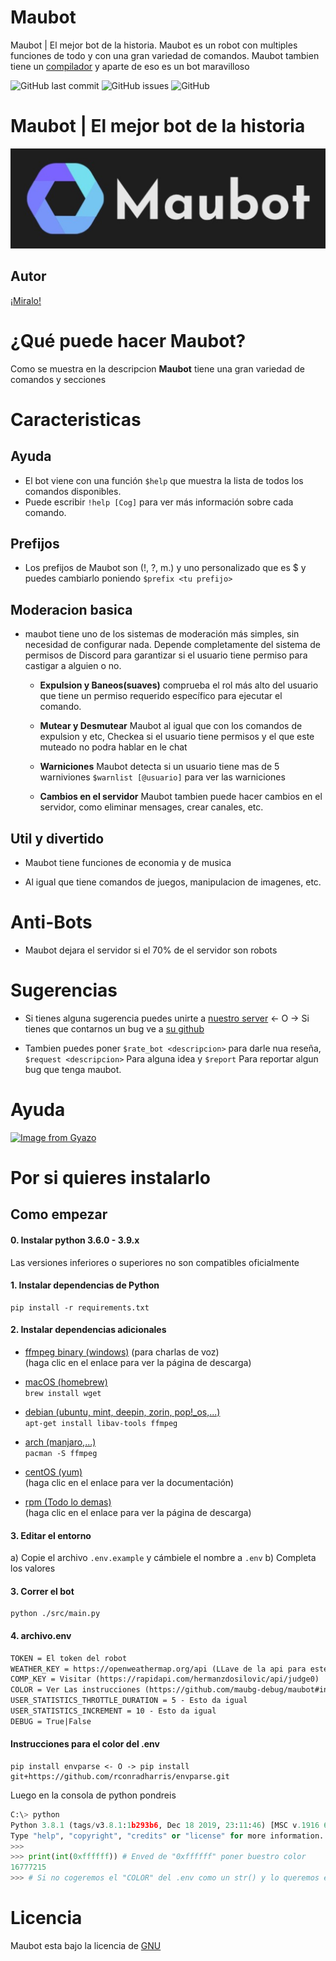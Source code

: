 # Maubot

Maubot | El mejor bot de la historia. Maubot es un robot con multiples funciones de todo y con una gran variedad de comandos.
Maubot tambien tiene un [compilador](http://maubot.mooo.com/maucompilador) y aparte de eso es un bot maravilloso

![GitHub last commit](https://img.shields.io/github/last-commit/maubg-debug/maubot?style=for-the-badge)
![GitHub issues](https://img.shields.io/github/issues-raw/maubg-debug/maubot?style=for-the-badge)
![GitHub](https://img.shields.io/github/license/maubg-debug/maubot?style=for-the-badge)  

# Maubot | El mejor bot de la historia

![img](https://raw.githubusercontent.com/maubg-debug/maubot/main/docs/Maubot-banner.jpg)

## Autor
[¡Miralo!](https://github.com/maubg-debug/maubot/blob/main/AUTOR.md)

# ¿Qué puede hacer Maubot?
Como se muestra en la descripcion <strong>Maubot</strong> tiene una gran variedad de comandos y secciones

# Caracteristicas

## Ayuda

* El bot viene con una función `$help` que muestra la lista de todos los comandos disponibles.
* Puede escribir `!help [Cog]` para ver más información sobre cada comando.

## Prefijos
* Los prefijos de Maubot son (!, ?, m.) y uno personalizado que es $ y puedes cambiarlo poniendo `$prefix <tu prefijo>` 

## Moderacion basica

* maubot tiene uno de los sistemas de moderación más simples, sin necesidad de configurar nada. Depende completamente del sistema de permisos de Discord para garantizar si el usuario tiene permiso para castigar a alguien o no.

  * **Expulsion y Baneos(suaves)** comprueba el rol más alto del usuario que tiene un permiso requerido específico para ejecutar el comando.

  * **Mutear y Desmutear** Maubot al igual que con los comandos de expulsion y etc, Checkea si el usuario tiene permisos y el que este muteado no podra hablar en le chat

  * **Warniciones** Maubot detecta si un usuario tiene mas de 5 warniviones `$warnlist [@usuario]` para ver las warniciones

  * **Cambios en el servidor** Maubot tambien puede hacer cambios en el servidor, como eliminar mensages, crear canales, etc.


## Util y divertido

* Maubot tiene funciones de economia y de musica

* Al igual que tiene comandos de juegos, manipulacion de imagenes, etc.


# Anti-Bots

* Maubot dejara el servidor si el 70% de el servidor son robots



# Sugerencias

* Si tienes alguna sugerencia puedes unirte a [nuestro server](https://discord.gg/4gfUZtB) <- O -> Si tienes que contarnos un bug ve a [su github](https://github.com/maubg-debug/maubot/issues/new?assignees=&labels=bug&template=reporte-de-bugs.md&title=BUG)

* Tambien puedes poner `$rate_bot <descripcion>` para darle nua reseña, `$request <descripcion>` Para alguna idea y `$report` Para reportar algun bug que tenga maubot.

# Ayuda
[![Image from Gyazo](https://i.gyazo.com/a6b79abe4009be0c06ff0c5717882f1b.gif)](https://gyazo.com/a6b79abe4009be0c06ff0c5717882f1b)

# Por si quieres instalarlo

## Como empezar

#### 0. Instalar python 3.6.0 - 3.9.x
Las versiones inferiores o superiores no son compatibles oficialmente

#### 1. Instalar dependencias de Python
```
pip install -r requirements.txt
```

#### 2. Instalar dependencias adicionales
- [ffmpeg binary (windows)](https://ffmpeg.org/download.html) (para charlas de voz)  
(haga clic en el enlace para ver la página de descarga)

- [macOS (homebrew)](https://formulae.brew.sh/formula/ffmpeg#default)  
```brew install wget```

- [debian (ubuntu, mint, deepin, zorin, pop!_os,...)](https://wiki.debian.org/ffmpeg)  
```apt-get install libav-tools ffmpeg```

- [arch (manjaro,...)](https://www.archlinux.org/packages/extra/x86_64/ffmpeg/)  
```pacman -S ffmpeg```

- [centOS (yum)](https://linuxize.com/post/how-to-install-ffmpeg-on-centos-8/)  
(haga clic en el enlace para ver la documentación)

- [rpm (Todo lo demas)](https://rpmfind.net/linux/rpm2html/search.php?query=ffmpeg)  
(haga clic en el enlace para ver la página de descarga)

#### 3. Editar el entorno
a) Copie el archivo `.env.example` y cámbiele el nombre a `.env`
b) Completa los valores

#### 3. Correr el bot
```shell
python ./src/main.py
```

#### 4. archivo.env
```txt
TOKEN = El token del robot
WEATHER_KEY = https://openweathermap.org/api (LLave de la api para este bot)
COMP_KEY = Visitar (https://rapidapi.com/hermanzdosilovic/api/judge0)
COLOR = Ver Las instrucciones (https://github.com/maubg-debug/maubot#instrucciones-para-el-color-del-env)
USER_STATISTICS_THROTTLE_DURATION = 5 - Esto da igual
USER_STATISTICS_INCREMENT = 10 - Esto da igual
DEBUG = True|False
```
#### Instrucciones para el color del .env
```shell
pip install envparse <- O -> pip install git+https://github.com/rconradharris/envparse.git
```
Luego en la consola de python pondreis
```python
C:\> python
Python 3.8.1 (tags/v3.8.1:1b293b6, Dec 18 2019, 23:11:46) [MSC v.1916 64 bit (AMD64)] on win32
Type "help", "copyright", "credits" or "license" for more information.
>>>
>>> print(int(0xffffff)) # Enved de "0xffffff" poner buestro color
16777215
>>> # Si no cogeremos el "COLOR" del .env como un str() y lo queremos en int() para el embed
```

# Licencia 
Maubot esta bajo la licencia de [GNU](https://github.com/maubg-debug/maubot/blob/main/LICENSE.md)
